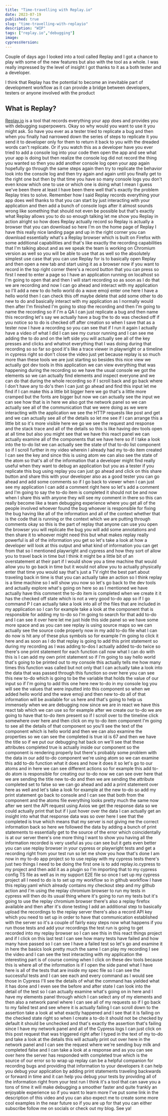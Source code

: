 ```yaml
---
title: "Time-travelling with Replay.io"
date: 2023-07-19
published: true
slug: "time-travelling-with-replayio"
description: "WIP"
tags: ["replay.io","debugging"]
image: 
cypressVersion:
---
```


Couple of days ago I looked into a tool called Replay and I got a chance to play with some of the new features but also with the tool as a whole. I was really impressed by the level of insight I got thanks to it as a both tester and a developer.

I think that Replay has the potential to become an inevitable part of development workflow as it can provide a bridge between developers, testers or anyone involved with the product

## What is Replay? 

[Replay.io](https://www.replay.io/) is a tool that records everything your app does and provides you with debugging superpowers. Okay so why would you want to use it you might ask. So have you ever as a tester tried to replicate a bug and then when you finally had narrowed down the series of steps to replicate it you send it to developer only for them to return it back to you with the dreaded words can't replicate. Or if you watch this as a developer have you ever tried to add a console log into your code then open the app and see what your app is doing but then realize the console log did not record the thing you wanted so then you add another console log open your app again hopefully go through the same steps again then try to replicate the behavior look into the console log and then try again and again until you finally get to the right one but then by that time you have so many console logs you don't even know which one to use or which one is doing what I mean I guess we've been there at least I have been there well that's exactly the problem Replay tries to solve. Remember how I said Replay records everything your app does well thanks to that you can start by just interacting with your application and then add a bunch of console logs after it almost sounds wrong like something that should not even be possible but that's exactly what Replay allows you to do so enough talking let me show you Replay in action alright so how does Replay actually record so Replay is actually a browser that you can download so here I'm on the home page of Replay I have this really nice landing page and up in the right corner you can download essentially what's a Replay browser which is built on Firefox with some additional capabilities and that's like exactly the recording capabilities that I'm talking about and as we speak the team is working on Chromium version as well so you will be able to use that as well so the absolutely simplest use case that you can use Replay for is to basically open Replay and then open a new tab and start using it as a browser now if you want to record in the top right corner there's a record button that you can press so first I need to enter a page so I have an application running on localhost so I'm going to open that and then I will start recording so as soon as I do that we are recording and now I can go ahead and interact with my application so I'll add a new to do hello world do a wave emoji enter one here I have a hello world then I can check this off maybe delete that add some other to do new to do and basically interact with my application as I normally would then after I'm finished I'm going to stop the recording and then I'm going to name the recording so if I'm a QA I can just replicate a bug and then name this recording let's say we actually have a bug the to do was checked off if you notice so to do is checked off after creation so when I save that as a tester now I have a recording so you can see that if I run it again I actually have a video of what I did I can see my cursor running and I can see me adding the to do and on the left side you will actually see all of the key presses and clicks and whatnot everything that I was doing during that recording so so far so good it's like a trace viewer in playwright or a timeline in cypress right so don't close the video just yet because replay is so much more than these tools we are just starting so besides this nice view we actually got dev tools in this application we can view everything that was happening during the recording so we have the usual console we got the elements so we can actually find elements and inspect everyone and we can do that during the whole recording so if I scroll back and go back where I don't have any to do's then I can just go ahead and find this input let me find if I can make this a little bit bigger here we go that's a little more cramped but the fonts are bigger but now we can actually see the input we can see how that is in here we also got the network panel so we can actually see all of the communication that we were doing as we were interacting with the application we see the HTTP requests like post and get and we can actually see all of the details so let me see if I can arrange this a little bit so it's more visible here we go we see the request and response and the stack trace and all of the details so this is like having dev tools open at all time but also you might see that we have this react panel we can actually examine all of the components that we have here so if I take a look into the to-do list we can actually see the state of that to-do list component so if I scroll further in my video wherein I already had my to-do item created I can see the key and since this is using atom we can also see the state of the atom so that's all of the information that a developer might find really useful when they want to debug an application but you as a tester if you replicate this bug using replay you can just go ahead and click on this share button and share this with your developer also as a good tester you can go ahead and add some comments so if I go back to viewer when I can just see my application I can add a comment right here so let's add a comment and I'm going to say the to-do item is completed it should not be and now when I share this with anyone they will see my comment in there so this can really become like a team debugging experience where you get all of the people involved whoever found the bug whoever is responsible for fixing the bug having like all of the information and all of the context whether that is the code that is running or the context which we are putting through comments okay so this is the part of replay that anyone can use you open the browser you will replicate the bug you will add some annotations and then share it to whoever might need this but what makes replay really powerful is all of the information you get so let's take a look at how a developer will look at this output and what kind of information you can get from that so I mentioned playwright and cypress and how they sort of allow you to travel back in time but I think it might be a little bit of an overstatement at their part if I would show you a time machine that would allow you to go back in time but it would not allow you to actually physically enter that time you would say that's just a TV right the best part about traveling back in time is that you can actually take an action so I think replay is a time machine so I will show you now so let's go back to the dev tools and actually explore what's going on here so as I mentioned we have actually have this comment the to-do item is completed when we create it it has the checked off state which is not a very good to-do app so if I go command P I can actually take a look into all of the files that are included in my application so I can for example take a look at the component that is responsible for adding my to-do so I'm going to search for that add to-do and I can see it over here let me just hide this side panel so we have some more space and as you can see replay is using source maps so we can actually see the source code properly now in my add to-do file what I can do now is hit any of these plus symbols so for example I'm going to click it here and as soon as I do that replay is going to add this print statement so during my recording as I was adding to-dos I actually added to-do twice so there's one print statement for each function call now what I can do with this is I can add my own print statement so if I'm going to say hello world that's going to be printed out to my console this actually tells me how many times this function was called but not only that I can actually take a look into the data that was passed through this function so over here you can see this new to-do which is going to be the variable that holds the value of our input so if I'm going to add this one here new to-do in my console log you will see the values that were inputted into this component so when we added hello world and the wave emoji and then new to-do all of that information will be available for us here and that's going to help us immensely when we are debugging now since we are in react we have this react tab which we can use so for example after we create our to-do we are going to have that to-do item present so if I scroll over to the timeline click somewhere over here and then click on my to-do item component I'm going to see all the details of that component so you'll see the text of the component which is hello world and then we can also examine the properties so we can see the completed is true id is 67 and then we have the title so if we put our debugging hat back on we'll see that these attributes completed true is actually inside our component so the component is rendering properly but there's probably some problem with the data in our add to-do component we're using atom so we can examine this add to-do function what it does and how it does it so let's go to our atoms and in here we can see different actions so for example this add to-do atom is responsible for creating our to-do now we can see over here that we are sending the title new to-do and then we are sending the attribute completed set to false so we can go ahead and add a print statement over here as well and let's take a look for example at the new to-do so add my print statement go back to console and I can see that both from the component and the atoms file everything looks pretty much the same now after we sent the API request using Axios we get the response data so we could actually print that but if I just hover over the data I can actually get an insight into what that response data was so over here I see that the completed is true which means that my server is not giving me the correct information back so here we followed the data by adding a bunch of print statements to essentially get to the source of the error which coincidentally is at our server there's one more thing I want to show you having all the information recorded is very useful as you can see but it gets even better you can use replay browser in your cypress or playwright tests and get a recording right from your test run so let me show you how that's done I am now in my to-do app project so to use replay with my cypress tests there's just two things I need to be doing the first one is to add replay.io.cypress to my project and then add it as a plugin so I'm importing that to my cypress config TS file as well as in my support E2E file so once I set up my cypress project all I need to do is to set up my workflow so in github workflow I have this replay.yaml which already contains my checkout step and my github action and I'm using the replay chromium browser to run my tests in cypress will then do its usual thing where it's going to run my tests but it's going to use the replay chromium browser there's also a replay firefox available and then after it's done testing I add an additional step to basically upload the recordings to the replay server there's also a record API key which you need to set up in order to have that communication established with the server so it's a couple of fairly easy steps now what happens if you run those tests and add your recordings the test run is going to get recorded into my replay browser so I can see this in this react things project and if I click on this last test I can see how many tests have failed and how many have passed so I can see I have a failed test so let's go and examine it in here the basics look pretty much the same I can play my recording I see the video and I can see the test interacting with my application the interesting part is of course coming when I click on these dev tools because this is where all of the information is if I open the side panel what I have here is all of the tests that are inside my spec file so I can see the successful tests and I can see each and every command as I would see those in Cypress I'll see the details of what the command has yielded what it has done and I even see the before and after state I can look into the detail of the test so I can actually examine what's going on in here and I have my elements panel through which I can select any of my elements and then also a network panel where I can see all of my requests so if I go back to my failed test and see where it is actually failing I can scroll down to the assertion take a look at what exactly happened and I see that it is failing on the checked state right so when I create a to-do it should not be checked by default it should be unchecked and that's exactly the assertion that's failing since I have my network panel and all of the Cypress logs I can just click on this post request that was triggered right after I typed in the text of my to-do and take a look at the details this will actually print out over here in the network panel and I can see the request where we're sending buy milk and completed false and I can take a look at a response and as you can see over here the server has responded with completed true which is the source of our error so to wrap up replay can be a helpful companion for recording bugs and providing that information to your developers it can help you debug your application by adding print statements traveling backwards or forward in time and it can help you debug your tests by providing all of the information right from your test run I think it's a tool that can save you a tons of time it will make debugging a smoother faster and quite frankly an enjoyable experience so if you want to learn more I've put some link in the description of this video and you can also expect me to create some more cool examples in the near future so if you are up for that you can either subscribe follow me on socials or check out my blog. See ya!